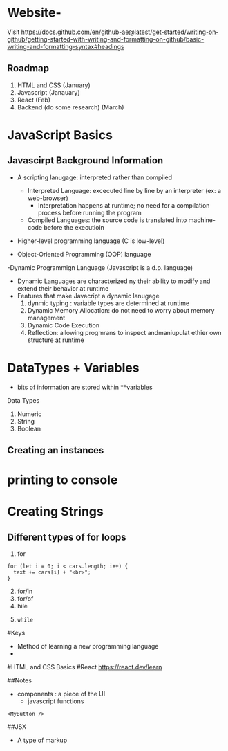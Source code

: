 # Website-
Visit https://docs.github.com/en/github-ae@latest/get-started/writing-on-github/getting-started-with-writing-and-formatting-on-github/basic-writing-and-formatting-syntax#headings  

 
## Roadmap
1. HTML and CSS (January)
2. Javascript (Janauary)
3. React (Feb) 
4. Backend (do some research) (March) 

# JavaScript Basics

## Javascirpt Background Information
- A scripting lanugage: interpreted rather than compiled
  - Interpreted Language: excecuted line by line by an interpreter (ex: a web-browser)
    - Interpretation happens at runtime; no need for a compilation process before running the program
  - Compiled Languages: the source code is translated into machine-code before the executioin
    
- Higher-level programming language (C is low-level) 
-  Object-Oriented Programming (OOP) language 

-Dynamic Programmign Language (Javascript is a d.p. language)
  - Dynamic Languages are characterized ny their ability to modify and extend their behavior at runtime
  - Features that make Javacript a dynamic lanugage
      1. dynmic typing : variable types are determined at runtime
      2. Dynamic Memory Allocation: do not need to worry about memory management
      3. Dynamic Code Execution
      4. Reflection: allowing progmrans to inspect andmaniupulat ethier own structure at runtime 

# DataTypes + Variables 
- bits  of information are stored within **variables

Data Types
1. Numeric
2. String
3. Boolean

## Creating an instances 


# printing to console

# Creating Strings 

## Different types of for loops
1. for
```
for (let i = 0; i < cars.length; i++) {
  text += cars[i] + "<br>";
}

```
2. for/in
3.  for/of
4.   hile
5.     while



#Keys
- Method of learning a new programming language
- 
#HTML and CSS Basics
#React 
https://react.dev/learn 

##Notes
- components : a piece of the UI
  - javascript functions
```
<MyButton />
```

##JSX
- A type of markup 
